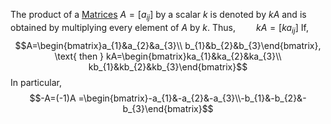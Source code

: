 The product of a [Matrices](Matrices.md) $A=[a_{ij}]$ by a scalar *k* is denoted by *kA* and is obtained by multiplying every element of *A* by *k*.
Thus,$\quad \quad kA=[ka_{ij}]$
If, $$A=\begin{bmatrix}a_{1}&a_{2}&a_{3}\\ b_{1}&b_{2}&b_{3}\end{bmatrix}, \text{ then } kA=\begin{bmatrix}ka_{1}&ka_{2}&ka_{3}\\ kb_{1}&kb_{2}&kb_{3}\end{bmatrix}$$
In particular, $$-A=(-1)A =\begin{bmatrix}-a_{1}&-a_{2}&-a_{3}\\-b_{1}&-b_{2}&-b_{3}\end{bmatrix}$$
